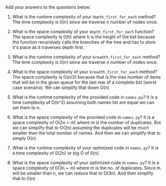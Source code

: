 Add your answers to the questions below.

1. What is the runtime complexity of your `depth_first_for_each` method?
    The time complexity is 0(n) since we traverse n number of nodes once.

2. What is the space complexity of your `depth_first_for_each` function?
    The space complexity is 0(h) where h is the height of the bst because the function recursively calls the branches of the tree and has to store it's place as it traverses depth first. 

3. What is the runtime complexity of your `breadth_first_for_each` method?
    The time complexity is 0(n) since we traverse n number of nodes once.

4. What is the space complexity of your `breadth_first_for_each` method?
    The space complexity is O(n/2) because that is the max number of items that will be in the given queue for the last row of a complete bst (worst case scenario). We can simplify that down O(n).

5. What is the runtime complexity of the provided code in `names.py`?
    It is a time complexity of O(n^2) assuming both names list are equal we can set them to n.

6. What is the space complexity of the provided code in `names.py`?
    It is a space complexity of O(2n + m) where m is the number of duplicates. But we can simplify that to O(2n) assuming the duplicates will be much smaller than the total number of names. And then we can simplify that to simply O(n)

7. What is the runtime complexity of your optimized code in `names.py`?
    It is a time complexity of 0(2n) or big O of 0(n).

8. What is the space complexity of your optimized code in `names.py`?
    It is a space complexity of 0(3n + m) where m is the no. of duplicates. Since m will be smaller than n, we can reduce that to O(3n). And then simplify that to 0(n)
